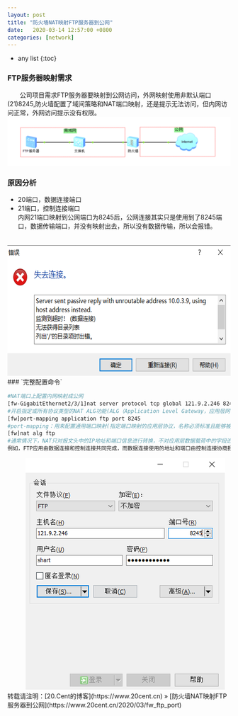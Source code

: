 ```yaml
---
layout: post
title: "防火墙NAT映射FTP服务器到公网"
date:   2020-03-14 12:57:00 +0800
categories: [network]
---   
```

* any list
{:toc}

### FTP服务器映射需求  
　　公司项目需求FTP服务器要映射到公网访问，外网映射使用非默认端口(21)8245,防火墙配置了域间策略和NAT端口映射，还是提示无法访问，但内网访问正常，外网访问提示没有权限。  
![](https://raw.githubusercontent.com/20hui/20hui.github.io/master/static/img/_posts/fw_ftp_port/fw_ftp_port01.png)
### 原因分析  
* 20端口，数据连接端口  
* 21端口，控制连接端口  
内网21端口映射到公网端口为8245后，公网连接其实只是使用到了8245端口，数据传输端口，并没有映射出去，所以没有数据传输，所以会报错。  
<div align="center">
　　<img src="https://raw.githubusercontent.com/20hui/20hui.github.io/master/static/img/_posts/fw_ftp_port/fw_ftp_port02.png" height="295" width="613" />  
</div>
### `完整配置命令`

```bash
#NAT端口上配置内网映射成公网
[fw-GigabitEthernet2/3/1]nat server protocol tcp global 121.9.2.246 8245 inside 10.0.3.9 21
#开启指定或所有协议类型的NAT ALG功能(ALG（Application Level Gateway，应用层网关)
[fw]port-mapping application ftp port 8245
#port-mapping：用来配置通用端口映射(指定端口映射的应用层协议，名称必须标准且能够被设备识别，不区分大小写）
[fw]nat alg ftp  
#通常情况下，NAT只对报文头中的IP地址和端口信息进行转换，不对应用层数据载荷中的字段进行分析和处理。然而对于一些应用层协议，它们的报文的数据载荷中可能包含IP地址或端口信息，这些载荷信息也必须进行有效的转换，否则可能导致功能不正常。
例如，FTP应用由数据连接和控制连接共同完成，而数据连接使用的地址和端口由控制连接协商报文中的载荷信息决定，这就需要ALG利用NAT的相关转换配置来完成载荷信息的转换，以保证后续数据连接的正确建立。
```
<div align="center">
　　<img src="https://raw.githubusercontent.com/20hui/20hui.github.io/master/static/img/_posts/fw_ftp_port/fw_ftp_port03.png" height="523" width="450" />  
</div>
转载请注明：[20.Cent的博客](https://www.20cent.cn) » [防火墙NAT映射FTP服务器到公网](https://www.20cent.cn/2020/03/fw_ftp_port)    
